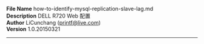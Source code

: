 **File Name** how-to-identify-mysql-replication-slave-lag.md  
**Description**  DELL R720 Web 配置  
**Author** LiCunchang (printf@live.com)  
**Version** 1.0.20150321  

------


